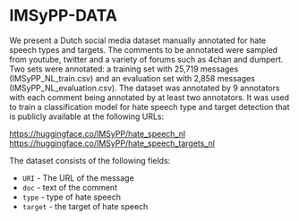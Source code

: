 # IMSyPP-DATA

We present a Dutch social media dataset manually annotated for hate speech types and targets. The comments to be annotated were sampled from youtube, twitter and a variety of forums such as 4chan and dumpert. Two sets were annotated: a training set with 25,719 messages (IMSyPP_NL_train.csv) and an evaluation set with 2,858 messages (IMSyPP_NL_evaluation.csv). The dataset was annotated by 9 annotators with each comment being annotated by at least two annotators. It was used to train a classification model for hate speech type and target detection that is publicly available at the following URLs:

https://huggingface.co/IMSyPP/hate_speech_nl
https://huggingface.co/IMSyPP/hate_speech_targets_nl

The dataset consists of the following fields:
+ `URI` - The URL of the message
+ `doc` - text of the comment
+ `type` - type of hate speech
+ `target` - the target of hate speech